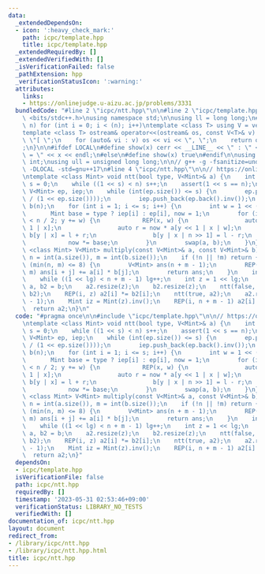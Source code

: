 ```yaml
---
data:
  _extendedDependsOn:
  - icon: ':heavy_check_mark:'
    path: icpc/template.hpp
    title: icpc/template.hpp
  _extendedRequiredBy: []
  _extendedVerifiedWith: []
  _isVerificationFailed: false
  _pathExtension: hpp
  _verificationStatusIcon: ':warning:'
  attributes:
    links:
    - https://onlinejudge.u-aizu.ac.jp/problems/3331
  bundledCode: "#line 2 \"icpc/ntt.hpp\"\n\n#line 2 \"icpc/template.hpp\"\n\n#include\
    \ <bits/stdc++.h>\nusing namespace std;\n\nusing ll = long long;\n#define REP(i,\
    \ n) for (int i = 0; i < (n); i++)\ntemplate <class T> using V = vector<T>;\n\
    template <class T> ostream& operator<<(ostream& os, const V<T>& v) {\n    os <<\
    \ \"[ \";\n    for (auto& vi : v) os << vi << \", \";\n    return os << \"]\"\
    ;\n}\n\n#ifdef LOCAL\n#define show(x) cerr << __LINE__ << \" : \" << #x << \"\
    \ = \" << x << endl;\n#else\n#define show(x) true\n#endif\n\nusing uint = unsigned\
    \ int;\nusing ull = unsigned long long;\n\n// g++ -g -fsanitize=undefined,address\
    \ -DLOCAL -std=gnu++17\n#line 4 \"icpc/ntt.hpp\"\n\n// https://onlinejudge.u-aizu.ac.jp/problems/3331\n\
    \ntemplate <class Mint> void ntt(bool type, V<Mint>& a) {\n    int n = int(a.size()),\
    \ s = 0;\n    while ((1 << s) < n) s++;\n    assert(1 << s == n);\n\n    static\
    \ V<Mint> ep, iep;\n    while (int(ep.size()) <= s) {\n        ep.push_back(Mint::G.pow(Mint(-1).v\
    \ / (1 << ep.size())));\n        iep.push_back(ep.back().inv());\n    }\n    V<Mint>\
    \ b(n);\n    for (int i = 1; i <= s; i++) {\n        int w = 1 << (s - i);\n \
    \       Mint base = type ? iep[i] : ep[i], now = 1;\n        for (int y = 0; y\
    \ < n / 2; y += w) {\n            REP(x, w) {\n                auto l = a[y <<\
    \ 1 | x];\n                auto r = now * a[y << 1 | x | w];\n               \
    \ b[y | x] = l + r;\n                b[y | x | n >> 1] = l - r;\n            }\n\
    \            now *= base;\n        }\n        swap(a, b);\n    }\n}\n\ntemplate\
    \ <class Mint> V<Mint> multiply(const V<Mint>& a, const V<Mint>& b) {\n    int\
    \ n = int(a.size()), m = int(b.size());\n    if (!n || !m) return {};\n    if\
    \ (min(n, m) <= 8) {\n        V<Mint> ans(n + m - 1);\n        REP(i, n) REP(j,\
    \ m) ans[i + j] += a[i] * b[j];\n        return ans;\n    }\n    int lg = 0;\n\
    \    while ((1 << lg) < n + m - 1) lg++;\n    int z = 1 << lg;\n    auto a2 =\
    \ a, b2 = b;\n    a2.resize(z);\n    b2.resize(z);\n    ntt(false, a2);\n    ntt(false,\
    \ b2);\n    REP(i, z) a2[i] *= b2[i];\n    ntt(true, a2);\n    a2.resize(n + m\
    \ - 1);\n    Mint iz = Mint(z).inv();\n    REP(i, n + m - 1) a2[i] *= iz;\n  \
    \  return a2;\n}\n"
  code: "#pragma once\n\n#include \"icpc/template.hpp\"\n\n// https://onlinejudge.u-aizu.ac.jp/problems/3331\n\
    \ntemplate <class Mint> void ntt(bool type, V<Mint>& a) {\n    int n = int(a.size()),\
    \ s = 0;\n    while ((1 << s) < n) s++;\n    assert(1 << s == n);\n\n    static\
    \ V<Mint> ep, iep;\n    while (int(ep.size()) <= s) {\n        ep.push_back(Mint::G.pow(Mint(-1).v\
    \ / (1 << ep.size())));\n        iep.push_back(ep.back().inv());\n    }\n    V<Mint>\
    \ b(n);\n    for (int i = 1; i <= s; i++) {\n        int w = 1 << (s - i);\n \
    \       Mint base = type ? iep[i] : ep[i], now = 1;\n        for (int y = 0; y\
    \ < n / 2; y += w) {\n            REP(x, w) {\n                auto l = a[y <<\
    \ 1 | x];\n                auto r = now * a[y << 1 | x | w];\n               \
    \ b[y | x] = l + r;\n                b[y | x | n >> 1] = l - r;\n            }\n\
    \            now *= base;\n        }\n        swap(a, b);\n    }\n}\n\ntemplate\
    \ <class Mint> V<Mint> multiply(const V<Mint>& a, const V<Mint>& b) {\n    int\
    \ n = int(a.size()), m = int(b.size());\n    if (!n || !m) return {};\n    if\
    \ (min(n, m) <= 8) {\n        V<Mint> ans(n + m - 1);\n        REP(i, n) REP(j,\
    \ m) ans[i + j] += a[i] * b[j];\n        return ans;\n    }\n    int lg = 0;\n\
    \    while ((1 << lg) < n + m - 1) lg++;\n    int z = 1 << lg;\n    auto a2 =\
    \ a, b2 = b;\n    a2.resize(z);\n    b2.resize(z);\n    ntt(false, a2);\n    ntt(false,\
    \ b2);\n    REP(i, z) a2[i] *= b2[i];\n    ntt(true, a2);\n    a2.resize(n + m\
    \ - 1);\n    Mint iz = Mint(z).inv();\n    REP(i, n + m - 1) a2[i] *= iz;\n  \
    \  return a2;\n}"
  dependsOn:
  - icpc/template.hpp
  isVerificationFile: false
  path: icpc/ntt.hpp
  requiredBy: []
  timestamp: '2023-05-31 02:53:46+09:00'
  verificationStatus: LIBRARY_NO_TESTS
  verifiedWith: []
documentation_of: icpc/ntt.hpp
layout: document
redirect_from:
- /library/icpc/ntt.hpp
- /library/icpc/ntt.hpp.html
title: icpc/ntt.hpp
---
```

